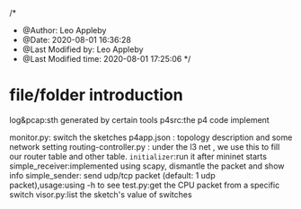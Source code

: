 /*
 * @Author: Leo Appleby 
 * @Date: 2020-08-01 16:36:28 
 * @Last Modified by: Leo Appleby
 * @Last Modified time: 2020-08-01 17:25:06
 */

# file/folder introduction
log&pcap:sth generated by certain tools
p4src:the p4 code implement

monitor.py: switch the sketches 
p4app.json : topology description and some network setting
routing-controller.py : under the l3 net , we use this to fill our router table and other table. `initializer`:run it after mininet starts
simple_receiver:implemented using scapy, dismantle the packet and show info
simple_sender: send udp/tcp packet (default: 1  udp  packet),usage:using -h to see
test.py:get the CPU packet from a specific switch 
visor.py:list the sketch's value of switches
